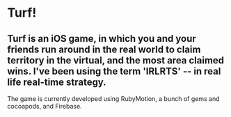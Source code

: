 # Turf!

## Turf is an iOS game, in which you and your friends run around in the real world to claim territory in the virtual, and the most area claimed wins. I've been using the term 'IRLRTS' -- in real life real-time strategy.

The game is currently developed using RubyMotion, a bunch of gems and cocoapods, and Firebase. 